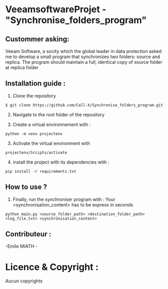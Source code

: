 
# VeeamsoftwareProjet - "Synchronise_folders_program"


## Custommer asking:

Veeam Software, a socity which the global leader in data protection asked me to develop a small program 
that synchronizes two folders: source and replica. 
The program should maintain a full, identical copy of source folder at replica folder


## Installation guide :
1. Clone the repository 
```
$ git clone https://github.com/Call-X/Synchronise_folders_program.git
```
2. Navigate to the root folder of the repository

3. Create a virtual environnement with :
``` 
python -m venv projectenv
```
3. Activate the virtual environment with
``` 
projectenv/Srcipts/activate
``` 
4. install the project with its dependencies with :
``` 
pip install -r requirements.txt
``` 

## How to use ?

1. Finally, run the synchroniser program with :
Your <synchronisation_content> has to be express in seconds
``` 
python main.py <source_folder_path> <destination_folder_path> <log_file.txt> <synchronisation_content>
``` 
## Contributeur :

-Emile MIATH -

# Licence & Copyright :

Aucun copyrights